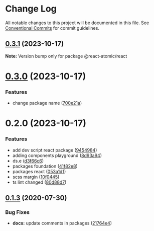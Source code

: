 # Change Log

All notable changes to this project will be documented in this file.
See [Conventional Commits](https://conventionalcommits.org) for commit guidelines.

## [0.3.1](https://github.com/MykolaMatsiuk/react-atomic/compare/v0.3.0...v0.3.1) (2023-10-17)

**Note:** Version bump only for package @react-atomic/react





# [0.3.0](https://github.com/MykolaMatsiuk/react-atomic/compare/v0.2.0...v0.3.0) (2023-10-17)


### Features

* change package name ([700e21a](https://github.com/MykolaMatsiuk/react-atomic/commit/700e21aee735035e12878d861d0f83f5d2ca5793))





# 0.2.0 (2023-10-17)


### Features

* add dev script react package ([9454984](https://github.com/MykolaMatsiuk/react-atomic/commit/9454984be2fc8f287e2ca0e9516a0ffc236cb9c3))
* adding components playground ([8d93a94](https://github.com/MykolaMatsiuk/react-atomic/commit/8d93a94bba161512eeb5e8c573ad9e89c64b8e0e))
* ds.e ([d3f66c6](https://github.com/MykolaMatsiuk/react-atomic/commit/d3f66c6a36946bdf9b99d996bb64bbcc9a45f088))
* packages foundation ([41f82e8](https://github.com/MykolaMatsiuk/react-atomic/commit/41f82e80649a0ab7835f21980fc7537ff2ad5022))
* packages react ([053a1d1](https://github.com/MykolaMatsiuk/react-atomic/commit/053a1d1e39d063a2e361e32c83661cdeebdf3532))
* scss margin ([10f0445](https://github.com/MykolaMatsiuk/react-atomic/commit/10f0445d67536b512e9dc428c34f09c3db411a38))
* ts lint changed ([80d88d7](https://github.com/MykolaMatsiuk/react-atomic/commit/80d88d771827c5aa74a6dd99787ead10e4b40103))





## [0.1.3](https://github.com/bahdcoder/ds.e/compare/v0.1.2...v0.1.3) (2020-07-30)


### Bug Fixes

* **docs:** update comments in packages ([21764e4](https://github.com/bahdcoder/ds.e/commit/21764e4d73ac2626fd9927b968e1d4b6fc58615d))
